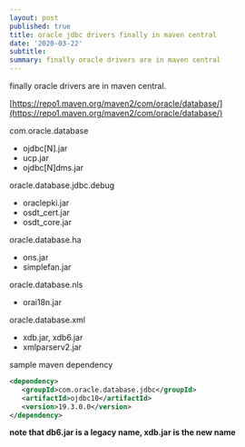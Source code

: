 ```yaml
---
layout: post
published: true
title: oracle jdbc drivers finally in maven central
date: '2020-03-22'
subtitle: 
summary: finally oracle drivers are in maven central
---
```

finally oracle drivers are in maven central.

[https://repo1.maven.org/maven2/com/oracle/database/](https://repo1.maven.org/maven2/com/oracle/database/)

 com.oracle.database      
 - ojdbc[N].jar   
 - ucp.jar   
 - ojdbc[N]dms.jar      
    
 oracle.database.jdbc.debug  
 - oraclepki.jar   
 - osdt_cert.jar   
 - osdt_core.jar   
    
 oracle.database.ha   
 - ons.jar   
 - simplefan.jar   
    
 oracle.database.nls
 - orai18n.jar   
    
 oracle.database.xml
 - xdb.jar, xdb6.jar
 - xmlparserv2.jar   
    
 sample maven dependency
 ```xml
 <dependency>
    <groupId>com.oracle.database.jdbc</groupId>
    <artifactId>ojdbc10</artifactId>
    <version>19.3.0.0</version>
</dependency>  
```

**note that db6.jar is a legacy name, xdb.jar is the new name**